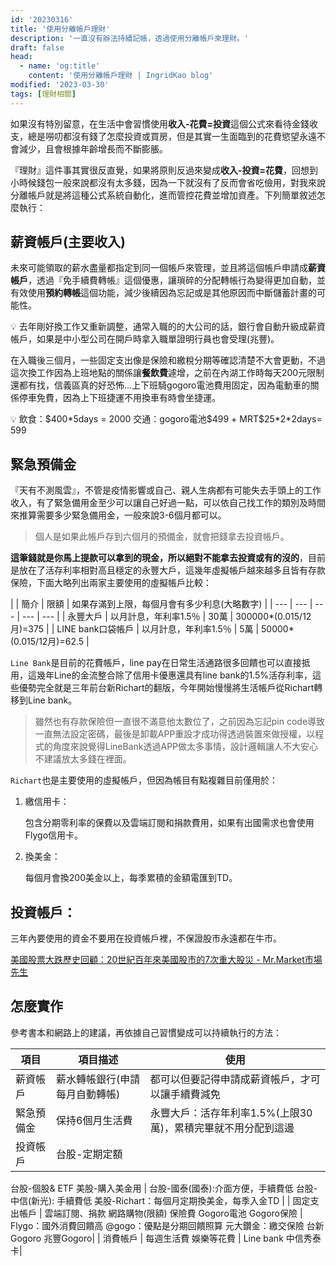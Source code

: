 ```yaml
---
id: '20230316'
title: '使用分離帳戶理財'
description: '一直沒有辦法持續記帳，透過使用分離帳戶來理財。'
draft: false
head:
  - name: 'og:title'
    content: '使用分離帳戶理財 | IngridKao blog'
modified: '2023-03-30'
tags: [理財相關]
---
```



如果沒有特別留意，在生活中會習慣使用**收入-花費=投資**這個公式來看待金錢收支，總是嘮叨都沒有錢了怎麼投資或買房，但是其實一生面臨到的花費慾望永遠不會減少，且會根據年齡增長而不斷膨脹。

『理財』這件事其實很反直覺，如果將原則反過來變成**收入-投資=花費**，回想到小時候錢包一般來說都沒有太多錢，因為一下就沒有了反而會省吃儉用，對我來說分離帳戶就是將這種公式系統自動化，進而管控花費並增加資產。下列簡單敘述怎麼執行：


## 薪資帳戶(主要收入)

未來可能領取的薪水盡量都指定到同一個帳戶來管理，並且將這個帳戶申請成**薪資帳戶**，透過『免手續費轉帳』這個優惠，讓瑣碎的分配轉帳行為變得更加自動，並有效使用**預約轉帳**這個功能，減少後續因為忘記或是其他原因而中斷儲蓄計畫的可能性。


<aside>
💡 去年剛好換工作又重新調整，通常入職的的大公司的話，銀行會自動升級成薪資帳戶，如果是中小型公司在開戶時拿入職單證明行員也會受理(兆豐)。

</aside>

在入職後三個月，一些固定支出像是保險和繳稅分期等確認清楚不大會更動，不過這次換工作因為上班地點的關係讓**餐飲費**遽增，之前在內湖工作時每天200元限制還都有找，信義區真的好恐怖...上下班騎gogoro電池費用固定，因為電動車的關係停車免費，因為上下班捷運不用換車有時會坐捷運。

<aside>
💡 飲食：$400*5days = 2000
交通：gogoro電池$499 + MRT$25*2*2days= 599
</aside>



## 緊急預備金

『天有不測風雲』，不管是疫情影響或自己、親人生病都有可能失去手頭上的工作收入，有了緊急備用金至少可以讓自己好過一點，可以依自己找工作的類別及時間來推算需要多少緊急備用金，一般來說3-6個月都可以。
> 個人是如果此帳戶存到六個月的預備金，就會把錢拿去投資帳戶。

**這筆錢就是你馬上提款可以拿到的現金，所以絕對不能拿去投資或有的沒的**，目前是放在了活存利率相對高且穩定的永豐大戶，這幾年虛擬帳戶越來越多且皆有存款保險，下面大略列出兩家主要使用的虛擬帳戶比較：

|  | 簡介 | 限額 | 如果存滿到上限，每個月會有多少利息(大略數字) | 
| --- | --- | --- | --- | --- |
| 永豐大戶 | 以月計息，年利率1.5％ | 30萬 | 300000*(0.015/12月)=375 | 
| LINE bank口袋帳戶 | 以月計息，年利率1.5％ | 5萬 | 50000*(0.015/12月)=62.5 | 

`Line Bank`是目前的花費帳戶，line pay在日常生活通路很多回饋也可以直接抵用，這幾年Line的金流整合除了信用卡優惠還具有line bank的1.5%活存利率，這些優勢完全就是三年前台新Richart的翻版，今年開始慢慢將生活帳戶從Richart轉移到Line bank。

> 雖然也有存款保險但一直很不滿意他太數位了，之前因為忘記pin code導致一直無法設定密碼，最後是卸載APP重設才成功得透過裝置來做授權，以程式的角度來說覺得LineBank透過APP做太多事情，設計邏輯讓人不大安心不建議放太多錢在裡面。


`Richart`也是主要使用的虛擬帳戶，但因為帳目有點複雜目前僅用於：

1. 繳信用卡：
    
    包含分期零利率的保費以及雲端訂閱和捐款費用，如果有出國需求也會使用Flygo信用卡。
    
2. 換美金：
    
    每個月會換200美金以上，每季累積的金額電匯到TD。
    


## 投資帳戶：

三年內要使用的資金不要用在投資帳戶裡，不保證股市永遠都在牛市。

<div class="max-h-92">
    <Images :path="/img/blog/202303/down.jpeg" :alt="'百年重大股災'"></Images>
</div>

[美國股票大跌歷史回顧：20世紀百年來美國股市的7次重大股災 - Mr.Market市場先生](https://rich01.com/historical-stock-crush-20-century/)

<div class="max-h-92">
    <Images :path="/img/blog/202303/history.jpeg" :alt="'1993-2021長期走勢'"></Images>
</div>



## 怎麼實作

參考書本和網路上的建議，再依據自己習慣變成可以持續執行的方法：

| 項目 | 項目描述 | 使用 | 
| --- | --- | --- | 
| 薪資帳戶   | 薪水轉帳銀行(申請每月自動轉帳) | 都可以但要記得申請成薪資帳戶，才可以讓手續費減免 | 
| 緊急預備金 | 保持6個月生活費 | 永豐大戶：活存年利率1.5%(上限30萬)，累積完畢就不用分配到這邊 |
| 投資帳戶  | 台股-定期定額
台股-個股& ETF
美股-購入美金用 | 台股-國泰(國泰):介面方便，手續費低
台股-中信(新光): 手續費低
美股-Richart：每個月定期換美金，每季入金TD | 
| 固定支出帳戶 | 雲端訂閱、捐款
網路購物(限額)
保險費
Gogoro電池
Gogoro保險 | Flygo：國外消費回饋高
@gogo：優點是分期回饋照算
元大鑽金：繳交保險
台新Gogoro
兆豐Gogoro| 
| 消費帳戶 | 每週生活費
娛樂等花費 | Line bank
中信秀泰卡| 


